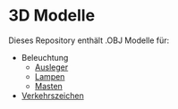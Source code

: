 # 3D Modelle 
 Dieses Repository enthält .OBJ Modelle für: 
- Beleuchtung
   - [Ausleger](Beleuchtung\Ausleger\readme_Ausleger.md) 
   - [Lampen](Beleuchtung\Lampen\readme_Lampen.md) 
   - [Masten](Beleuchtung\Masten\readme_Masten.md) 
- [Verkehrszeichen](Verkehrszeichen\readme_Verkehrszeichen.md) 
